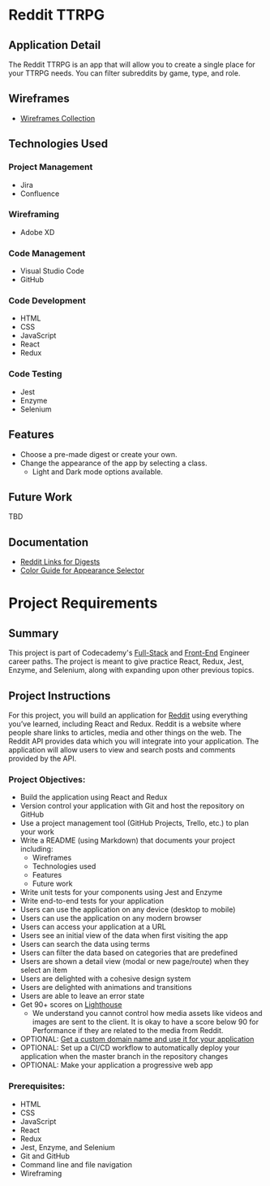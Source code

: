 # Reddit TTRPG

## Application Detail
The Reddit TTRPG is an app that will allow you to create a single place for your TTRPG needs. You can filter subreddits by game, type, and role.

## Wireframes
* [Wireframes Collection](https://xd.adobe.com/view/bb95025a-3974-4a1a-6f5b-dd29da843395-cda4/?fullscreen)

## Technologies Used
### Project Management
* Jira
* Confluence
### Wireframing
* Adobe XD
### Code Management
* Visual Studio Code
* GitHub
### Code Development
* HTML
* CSS
* JavaScript
* React
* Redux
### Code Testing
* Jest
* Enzyme
* Selenium

## Features
* Choose a pre-made digest or create your own.
* Change the appearance of the app by selecting a class.
    * Light and Dark mode options available.

## Future Work
TBD

## Documentation
* [Reddit Links for Digests](https://falsepersona.atlassian.net/wiki/spaces/RT/pages/589840/TTRPG+Reddit+Links)
* [Color Guide for Appearance Selector](https://falsepersona.atlassian.net/wiki/spaces/RT/pages/524324/TTRPG+Color+Guide)

# Project Requirements

## Summary
This project is part of Codecademy's [Full-Stack](https://www.codecademy.com/learn/paths/full-stack-engineer-career-path) and [Front-End](https://www.codecademy.com/learn/paths/front-end-engineer-career-path) Engineer career paths. The project is meant to give practice React, Redux, Jest, Enzyme, and Selenium, along with expanding upon other previous topics.

## Project Instructions
For this project, you will build an application for [Reddit](https://www.reddit.com/) using everything you’ve learned, including React and Redux. Reddit is a website where people share links to articles, media and other things on the web. The Reddit API provides data which you will integrate into your application. The application will allow users to view and search posts and comments provided by the API.

### Project Objectives:
* Build the application using React and Redux
* Version control your application with Git and host the repository on GitHub
* Use a project management tool (GitHub Projects, Trello, etc.) to plan your work
* Write a README (using Markdown) that documents your project including:
    * Wireframes
    * Technologies used
    * Features
    * Future work
* Write unit tests for your components using Jest and Enzyme
* Write end-to-end tests for your application
* Users can use the application on any device (desktop to mobile)
* Users can use the application on any modern browser
* Users can access your application at a URL
* Users see an initial view of the data when first visiting the app
* Users can search the data using terms
* Users can filter the data based on categories that are predefined
* Users are shown a detail view (modal or new page/route) when they select an item
* Users are delighted with a cohesive design system
* Users are delighted with animations and transitions
* Users are able to leave an error state
* Get 90+ scores on [Lighthouse](https://web.dev/measure/)
    * We understand you cannot control how media assets like videos and images are sent to the client. It is okay to have a score below 90 for Performance if they are related to the media from Reddit.
* OPTIONAL: [Get a custom domain name and use it for your application](https://www.codecademy.com/courses/make-a-website/lessons/setting-up-your-domain/)
* OPTIONAL: Set up a CI/CD workflow to automatically deploy your application when the master branch in the repository changes
* OPTIONAL: Make your application a progressive web app

### Prerequisites:
* HTML
* CSS
* JavaScript
* React
* Redux
* Jest, Enzyme, and Selenium
* Git and GitHub
* Command line and file navigation
* Wireframing